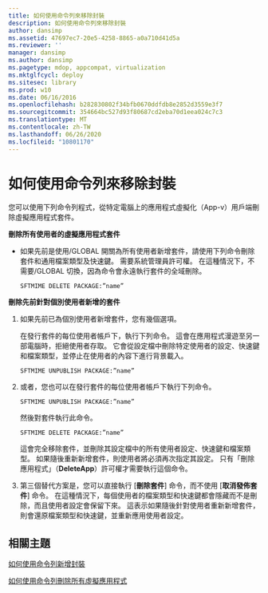 ```yaml
---
title: 如何使用命令列來移除封裝
description: 如何使用命令列來移除封裝
author: dansimp
ms.assetid: 47697ec7-20e5-4258-8865-a0a710d41d5a
ms.reviewer: ''
manager: dansimp
ms.author: dansimp
ms.pagetype: mdop, appcompat, virtualization
ms.mktglfcycl: deploy
ms.sitesec: library
ms.prod: w10
ms.date: 06/16/2016
ms.openlocfilehash: b282830802f34bfb0670ddfdb8e2852d3559e3f7
ms.sourcegitcommit: 354664bc527d93f80687cd2eba70d1eea024c7c3
ms.translationtype: MT
ms.contentlocale: zh-TW
ms.lasthandoff: 06/26/2020
ms.locfileid: "10801170"
---
```

# 如何使用命令列來移除封裝


您可以使用下列命令列程式，從特定電腦上的應用程式虛擬化（App-v）用戶端刪除虛擬應用程式套件。

**刪除所有使用者的虛擬應用程式套件**

-   如果先前是使用/GLOBAL 開關為所有使用者新增套件，請使用下列命令刪除套件和通用檔案類型及快速鍵。 需要系統管理員許可權。 在這種情況下，不需要/GLOBAL 切換，因為命令會永遠執行套件的全域刪除。

    `SFTMIME DELETE PACKAGE:”name”`

**刪除先前針對個別使用者新增的套件**

1.  如果先前已為個別使用者新增套件，您有幾個選項。

    在發行套件的每位使用者帳戶下，執行下列命令。 這會在應用程式漫遊至另一部電腦時，拒絕使用者存取。 它會從設定檔中刪除特定使用者的設定、快速鍵和檔案類型，並停止在使用者的內容下進行背景載入。

    `SFTMIME UNPUBLISH PACKAGE:”name”`

2.  或者，您也可以在發行套件的每位使用者帳戶下執行下列命令。

    `SFTMIME UNPUBLISH PACKAGE:”name”`

    然後對套件執行此命令。

    `SFTMIME DELETE PACKAGE:”name”`

    這會完全移除套件，並刪除其設定檔中的所有使用者設定、快速鍵和檔案類型。 如果隨後重新新增套件，則使用者將必須再次指定其設定。 只有「刪除應用程式」（**DeleteApp**）許可權才需要執行這個命令。

3.  第三個替代方案是，您可以直接執行 [**刪除套件**] 命令，而不使用 [**取消發佈套件**] 命令。 在這種情況下，每個使用者的檔案類型和快速鍵都會隱藏而不是刪除，而且使用者設定會保留下來。 這表示如果隨後針對使用者重新新增套件，則會還原檔案類型和快速鍵，並重新應用使用者設定。

## 相關主題


[如何使用命令列新增封裝](how-to-add-a-package-by-using-the-command-line.md)

[如何使用命令列刪除所有虛擬應用程式](how-to-delete-all-virtual-applications-by-using-the-command-line.md)

 

 





